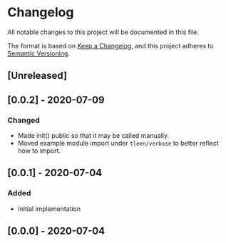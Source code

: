 # Changelog

All notable changes to this project will be documented in this file.

The format is based on [Keep a Changelog](https://keepachangelog.com/en/1.0.0/),
and this project adheres to [Semantic Versioning](https://semver.org/spec/v2.0.0.html).

## [Unreleased]

## [0.0.2] - 2020-07-09

### Changed

- Made init() public so that it may be called manually.
- Moved example module import under `tleen/verbose` to better reflect how to import.

## [0.0.1] - 2020-07-04

### Added

- Initial implementation

## [0.0.0] - 2020-07-04
